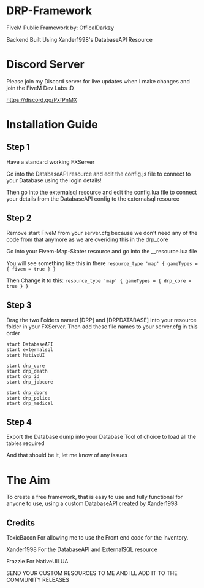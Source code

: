 # DRP-Framework

FiveM Public Framework by: OfficalDarkzy

Backend Built Using Xander1998's DatabaseAPI Resource

# Discord Server

Please join my Discord server for live updates when I make changes and join the FiveM Dev Labs :D

https://discord.gg/PxfPnMX

# Installation Guide

## Step 1

Have a standard working FXServer

Go into the DatabaseAPI resource and edit the config.js file to connect to your Database using the login details!

Then go into the externalsql resource and edit the config.lua file to connect your details from the DatabaseAPI config to the externalsql resource

## Step 2

Remove start FiveM from your server.cfg because we don't need any of the code from that anymore as we are overiding this in the drp_core

Go into your Fivem-Map-Skater resource and go into the \_\_resource.lua file

You will see something like this in there
`resource_type 'map' { gameTypes = { fivem = true } }`

Then Change it to this:
`resource_type 'map' { gameTypes = { drp_core = true } }`

## Step 3

Drag the two Folders named [DRP] and [DRPDATABASE] into your resource folder in your FXServer. Then add these file names to your server.cfg in this order

```
start DatabaseAPI
start externalsql
start NativeUI

start drp_core
start drp_death
start drp_id
start drp_jobcore

start drp_doors
start drp_police
start drp_medical
```

## Step 4

Export the Database dump into your Database Tool of choice to load all the tables required

And that should be it, let me know of any issues

# The Aim

To create a free framework, that is easy to use and fully functional for anyone to use, using a custom DatabaseAPI created by Xander1998

## Credits

ToxicBacon For allowing me to use the Front end code for the inventory.

Xander1998 For the DatabaseAPI and ExternalSQL resource

Frazzle For NativeUILUA

SEND YOUR CUSTOM RESOURCES TO ME AND ILL ADD IT TO THE COMMUNITY RELEASES
